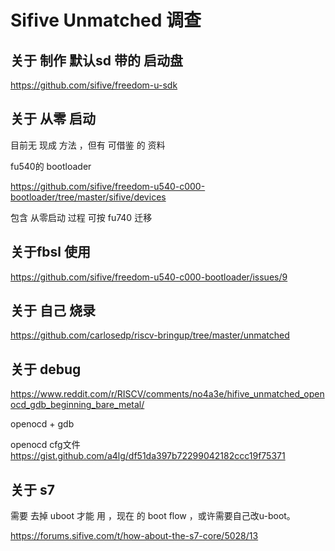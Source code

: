 # Sifive Unmatched 调查

## 关于 制作 默认sd 带的 启动盘

https://github.com/sifive/freedom-u-sdk

## 关于 从零 启动

目前无 现成 方法 ，但有 可借鉴 的 资料


fu540的 bootloader 

https://github.com/sifive/freedom-u540-c000-bootloader/tree/master/sifive/devices

包含 从零启动 过程 可按 fu740 迁移

## 关于fbsl 使用

https://github.com/sifive/freedom-u540-c000-bootloader/issues/9


## 关于 自己 烧录

https://github.com/carlosedp/riscv-bringup/tree/master/unmatched

## 关于 debug 

https://www.reddit.com/r/RISCV/comments/no4a3e/hifive_unmatched_openocd_gdb_beginning_bare_metal/

openocd + gdb 

openocd cfg文件  
https://gist.github.com/a4lg/df51da397b72299042182ccc19f75371


## 关于 s7

需要 去掉 uboot 才能 用 ，现在 的 boot flow ，或许需要自己改u-boot。

https://forums.sifive.com/t/how-about-the-s7-core/5028/13